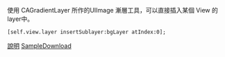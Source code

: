

使用 CAGradientLayer 所作的UIImage 漸層工具，可以直接插入某個 View 的layer中。

    [self.view.layer insertSublayer:bgLayer atIndex:0];

[說明](http://danielbeard.wordpress.com/2012/02/25/gradient-background-for-uiview-in-ios/)
[SampleDownload](http://dl.dropbox.com/u/5387570/Blog/GradientBackground.zip)